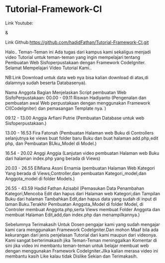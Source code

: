 # Tutorial-Framework-CI
Link Youtube:

&

Link Github:https://github.com/hadidFathan/Tutorial-Framework-CI.git

Halo.. Teman-Teman ini Ada tugas dari kampus kami sekaligus menjadi
video Tutorial untuk teman-teman yang ingin mempelajari tentang 
Pembuatan Web Sisfoperpustakaan dengan Framework CodeIgniter. Selamat Mempelajari Video Tutorial Kami..

NB:Link Download untuk data web nya bisa kalian download di atas,di dalamnya sudah beserta Databasenya).

Nama Anggota Bagian Menjelaskan Script pembuatan Web SisfoPerpustakaan:
00.00 - 09.11 Riswan Hadiyanto (Pengenalan dan pembuatan awal Web perpustakaan dengan menggunakan Framework CI(CodeIgniter) dan pemasangan Template nya. )

09.12 - 13.00 Anggia Arfiani Putrie (Pembuatan Database untuk web Sisfoperpustakaan.)

13.00 - 16.53 Fira Fatonah (Pembuatan Halaman web Buku di Controllers selanjutnya ke views buat folder baru Buku dan buat halaman add.php,edit php, dan Pembuatan BUku_Model di Model.)

16.54 - 20.02 Anggi Anggia (Lanjutan video pembuatan Halaman web Buku dari halaman index.php yang berada di Views)

20.03 - 26.55 ElMiana Assni Ernamia (pembuatan Halaman Web Kategori Yang berada di Views,Controller,dan pembuatan Kategori_model,dan Anggota_model di folder Models.)

26.55 - 43.59 Hadid Fathan Azisabil (Pemasukan Data Penambahan Kategori,Mencoba Edit dan hapus dari Halaman web Kategori,dan Tampilan Buku dari halaman Tambahkan Edit,dan hapus data yang sudah di input di laman Buku.Terakhir Pembuatan Anggota_Model di folder Model, di Controler membuat Anggota.php,serta Views membuat Folder Anggota dan membuat Halaman Edit,add,dan index.php dan menampilkannya.)


Sebelumnya Terimakasih Untuk Dosen pengajar kami yang sudah mengajar kami cara menggunakan Framework CodeIgniter.Dan mohon Maaf bila ada kekurangan dari jenis penjelasan Tutorial dari kami maupun dari videonya. Kami sangat berterimakasih jika Teman-Teman meninggalkan Komentar di sini jika video ini membantu teman-teman untuk belajar membuat web dengan menggunakan Framework CodeIgniter.JIka kalian merasa video ini membantu kasih Like kalau tidak Dislike Sekian dan Terimakasih.
